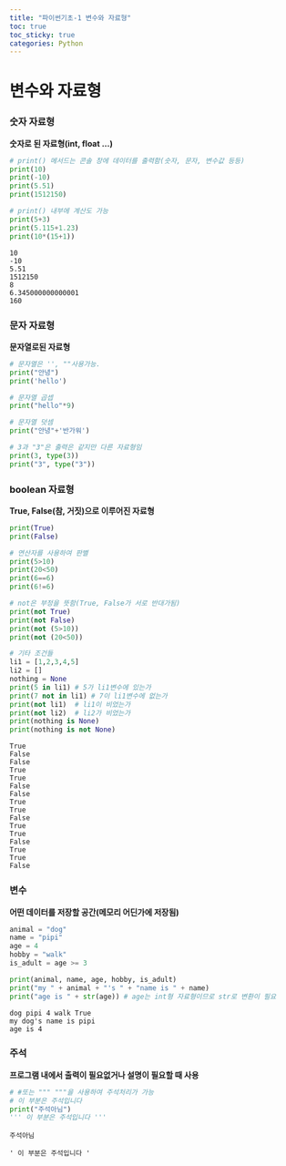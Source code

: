 ```yaml
---
title: "파이썬기초-1 변수와 자료형"
toc: true
toc_sticky: true
categories: Python
---
```


# 변수와 자료형

### 숫자 자료형
**숫자로 된 자료형(int, float ...)**


```python
# print() 메서드는 콘솔 창에 데이터를 출력함(숫자, 문자, 변수값 등등)
print(10)
print(-10)
print(5.51)
print(1512150)

# print() 내부에 계산도 가능
print(5+3)
print(5.115+1.23)
print(10*(15+1))
```

    10
    -10
    5.51
    1512150
    8
    6.345000000000001
    160
    

### 문자 자료형
**문자열로된 자료형**


```python
# 문자열은 '', ""사용가능.
print("안녕")
print('hello')

# 문자열 곱셉
print("hello"*9)

# 문자열 덧셈
print("안녕"+'반가워')

# 3과 "3"은 출력은 같지만 다른 자료형임
print(3, type(3))
print("3", type("3"))
```

### boolean 자료형
**True, False(참, 거짓)으로 이루어진 자료형**


```python
print(True)
print(False)

# 연산자를 사용하여 판별
print(5>10)
print(20<50)
print(6==6)
print(6!=6)

# not은 부정을 뜻함(True, False가 서로 반대가됨)
print(not True)
print(not False)
print(not (5>10))
print(not (20<50))

# 기타 조건들
li1 = [1,2,3,4,5]
li2 = []
nothing = None
print(5 in li1) # 5가 li1변수에 있는가
print(7 not in li1) # 7이 li1변수에 없는가
print(not li1)  # li1이 비었는가
print(not li2)  # li2가 비었는가
print(nothing is None)
print(nothing is not None)
```

    True
    False
    False
    True
    True
    False
    False
    True
    True
    False
    True
    True
    False
    True
    True
    False
    

### 변수
**어떤 데이터를 저장할 공간(메모리 어딘가에 저장됨)**


```python
animal = "dog"
name = "pipi"
age = 4
hobby = "walk"
is_adult = age >= 3
```


```python
print(animal, name, age, hobby, is_adult)
print("my " + animal + "'s " + "name is " + name)
print("age is " + str(age)) # age는 int형 자료형이므로 str로 변환이 필요
```

    dog pipi 4 walk True
    my dog's name is pipi
    age is 4
    

### 주석
**프로그램 내에서 출력이 필요없거나 설명이 필요할 때 사용**


```python
# #또는 """ """을 사용하여 주석처리가 가능
# 이 부분은 주석입니다
print("주석아님")
''' 이 부분은 주석입니다 '''
```

    주석아님

    ' 이 부분은 주석입니다 '
